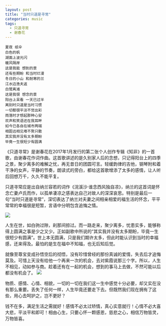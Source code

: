 ```yaml
---
layout: post
title: "当时只道是寻常"
categories: music
tags: 
  - 只道寻常
  - 谢春花
---
```



	夏夜 纸伞
	白色的帆
	湖面上波光闪
	暖风隔岸
	这是我能 想到的景
	还有些期盼 和当时烂漫
	冬日的小山 和耐寒的兰
	江水边渔夫返
	白鹭离滩
	这是我很 想念的景
	阳台上呆看 一天已过半
	离别时只道是当时习惯
	一切都很平淡不觉出彩
	雨落时才想起那种心安
	欢声和笑语还在我耳畔
	如今已各自在城市两端
	相距远相见难不聚只散
	其实我并没有太多期盼
	毕竟一生很短少有圆满

<script type="text/javascript" src="http://www.xiami.com/widget/player-single?uid=40986059&sid=1795925587&mode=js"></script>

《只道寻常》是谢春花在2017年1月发行的第二张个人创作专辑《知非》的一首歌，由谢春花作词作曲。这首歌讲述的是久别家人后的念想，只记得阳台上的四季之景，聚少离多的难解之忧，再无昔日的团圆可言。轻缓韵律的吉他，钢琴附和着干净的女声，平静的节奏，朗读式的旁白，都给这首歌增添了太多的感情，让人听后回想万千，久久不能平复。

只道寻常应是出自纳兰容若的词作《浣溪沙·谁念西风独自凉》，纳兰的这首词是怀念亡妻卢氏而作，以孤单凄凉之感表达自己对故人的深深哀思。特别是最后一句“当时只道是寻常”，深切表达了纳兰对夫妻之间相亲相爱的福生活的怀念，平平常常的幸福很是短暂，言语中分明包含追悔之情。

![](https://gss0.bdstatic.com/-4o3dSag_xI4khGkpoWK1HF6hhy/baike/c0%3Dbaike80%2C5%2C5%2C80%2C26/sign=fdb92355b41bb0519b29bb7a5713b1d1/30adcbef76094b36f861349aa4cc7cd98c109dd1.jpg)

人生在世，如白驹过隙，刹那间掠过。而一路走来，聚少离多，忧患实多，能够称得上圆满之事是少之又少。正如副歌中所说的“其实我并没有太多期盼，毕竟一生很短少有圆满”。世上本无圆满，只是我们期许太多，但此时能认识到当时的幸福感，还来得及。最怕的是生在福中不知福，也无后知后觉。

就像至尊宝变成孙悟空后的彻悟，没有珍惜曾经的那份真诚的爱情，失去后才追悔莫及。可惜上天没有给他一个再来一次的机会，去对紫霞说那三个字。所以，人生不相见，动如参与商。趁着还有在一起的机会，想到的事马上去做，不然可能以后都没有机会了。
![](https://gss2.bdstatic.com/9fo3dSag_xI4khGkpoWK1HF6hhy/baike/c0%3Dbaike180%2C5%2C5%2C180%2C60/sign=7591af93232dd42a4b0409f9625230d0/77094b36acaf2edd0177b3138b1001e938019342.jpg)

物质、感情、心情、相貌，一切的一切在我们这一生中感觉十分必要，却又实在没有那么重要。丢失了任何一样，人生毕竟还要走下去。但既然我们现在拥有了这些，用心去呵护之，岂不更好？

钱不在多，满足生活之需就好！感情不必太过矫情，真心实意就行！心情不必大喜大悲，平淡平和即可！相由心生，只要心怀一颗感恩，慈悲之心，相信万物皆灵，万物皆喜。